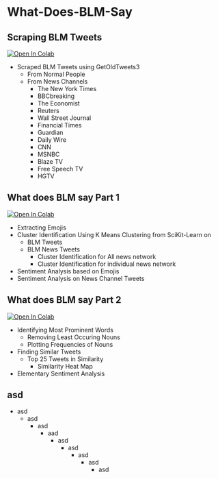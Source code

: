 # What-Does-BLM-Say
## Scraping BLM Tweets

[![Open In Colab](https://colab.research.google.com/assets/colab-badge.svg)](https://colab.research.google.com/drive/1kl2d0Hd8lBDPtgEYfosLHHGNZsJP82Ge?usp=sharing)

- Scraped BLM Tweets using GetOldTweets3
  - From Normal People
  - From News Channels
      - The New York Times 
      - BBCbreaking
      - The Economist
      - Reuters
      - Wall Street Journal 
      - Financial Times
      - Guardian
      - Daily Wire
      - CNN
      - MSNBC
      - Blaze TV
      - Free Speech TV
      - HGTV
  
## What does BLM say Part 1

[![Open In Colab](https://colab.research.google.com/assets/colab-badge.svg)](https://colab.research.google.com/drive/1uJGS9bT9j_2w-WlcKmzFJijFPprSN07D?usp=sharing)

  - Extracting Emojis
  - Cluster Identification Using K Means Clustering from SciKit-Learn on
    - BLM Tweets
    - BLM News Tweets
      - Cluster Identification for All news network
      - Cluster Identification for individual news network
  - Sentiment Analysis based on Emojis
  - Sentiment Analysis on News Channel Tweets


## What does BLM say Part 2

[![Open In Colab](https://colab.research.google.com/assets/colab-badge.svg)](https://colab.research.google.com/drive/1KXFCNbF9urJ9GO092JcrszM2OsG8CGmI?usp=sharing)

  - Identifying Most Prominent Words
    - Removing Least Occuring Nouns
    - Plotting Frequencies of Nouns
  - Finding Similar Tweets
    - Top 25 Tweets in Similarity
      - Similarity Heat Map
  - Elementary Sentiment Analysis
  
  ## asd
  - asd
    - asd
      - asd
        - aad
          - asd
            - asd
              - asd
                - asd
                  - asd
          

